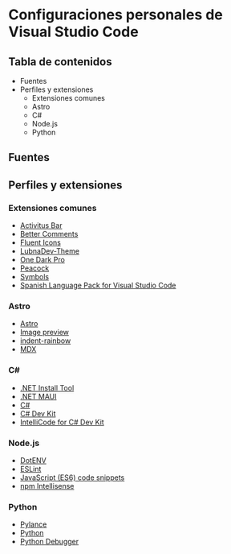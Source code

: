 # Configuraciones personales de Visual Studio Code

## Tabla de contenidos
* Fuentes
* Perfiles y extensiones
    * Extensiones comunes
    * Astro
    * C#
    * Node.js
    * Python

## Fuentes

## Perfiles y extensiones

### Extensiones comunes
* [Activitus Bar](https://marketplace.visualstudio.com/items?itemName=Gruntfuggly.activitusbar)
* [Better Comments](https://marketplace.visualstudio.com/items?itemName=aaron-bond.better-comments)
* [Fluent Icons](https://marketplace.visualstudio.com/items?itemName=miguelsolorio.fluent-icons)
* [LubnaDev-Theme](https://marketplace.visualstudio.com/items?itemName=lubnadev.lubnadev-theme)
* [One Dark Pro](https://marketplace.visualstudio.com/items?itemName=zhuangtongfa.Material-theme)
* [Peacock](https://marketplace.visualstudio.com/items?itemName=johnpapa.vscode-peacock)
* [Symbols](https://marketplace.visualstudio.com/items?itemName=miguelsolorio.symbols)
* [Spanish Language Pack for Visual Studio Code](https://marketplace.visualstudio.com/items?itemName=MS-CEINTL.vscode-language-pack-es)

### Astro
* [Astro](https://marketplace.visualstudio.com/items?itemName=astro-build.astro-vscode)
* [Image preview](https://marketplace.visualstudio.com/items?itemName=kisstkondoros.vscode-gutter-preview)
* [indent-rainbow](https://marketplace.visualstudio.com/items?itemName=oderwat.indent-rainbow)
* [MDX](https://marketplace.visualstudio.com/items?itemName=unifiedjs.vscode-mdx)

### C#
* [.NET Install Tool](https://marketplace.visualstudio.com/items?itemName=ms-dotnettools.vscode-dotnet-runtime)
* [.NET MAUI](https://marketplace.visualstudio.com/items?itemName=ms-dotnettools.dotnet-maui)
* [C#](https://marketplace.visualstudio.com/items?itemName=ms-dotnettools.csharp)
* [C# Dev Kit](https://marketplace.visualstudio.com/items?itemName=ms-dotnettools.csdevkit)
* [IntelliCode for C# Dev Kit](https://marketplace.visualstudio.com/items?itemName=ms-dotnettools.vscodeintellicode-csharp)

### Node.js
* [DotENV](https://marketplace.visualstudio.com/items?itemName=mikestead.dotenv)
* [ESLint](https://marketplace.visualstudio.com/items?itemName=dbaeumer.vscode-eslint)
* [JavaScript (ES6) code snippets](https://marketplace.visualstudio.com/items?itemName=xabikos.JavaScriptSnippets)
* [npm Intellisense](https://marketplace.visualstudio.com/items?itemName=christian-kohler.npm-intellisense)

### Python
* [Pylance](https://marketplace.visualstudio.com/items?itemName=ms-python.vscode-pylance)
* [Python](https://marketplace.visualstudio.com/items?itemName=ms-python.python)
* [Python Debugger](https://marketplace.visualstudio.com/items?itemName=ms-python.debugpy)